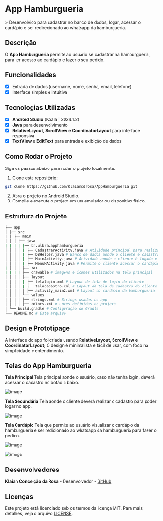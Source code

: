 # **App Hamburgueria**
&gt; Desenvolvido para cadastrar no banco de dados, logar, acessar o cardápio e ser redirecionado ao whatsapp da hamburgueria.

## Descrição
O **App Hamburgueria** permite ao usuário se cadastrar na hamburgueria, para ter acesso ao cardápio e fazer o seu pedido.

## Funcionalidades
- [x] Entrada de dados (username, nome, senha, email, telefone)
- [x] Interface simples e intuitiva

## Tecnologias Utilizadas
- [x] **Android Studio** (Koala | 2024.1.2)
- [x] **Java** para desenvolvimento
- [x] **RelativeLayout, ScrollView e CoordinatorLayout** para interface responsiva
- [x] **TextView** e **EditText** para entrada e exibição de dados
      
## Como Rodar o Projeto
Siga os passos abaixo para rodar o projeto localmente:

1. Clone este repositório:
```bash
git clone https://github.com/Klaiancdrosa/AppHamburgueria.git
```
2. Abra o projeto no Android Studio.
3. Compile e execute o projeto em um emulador ou dispositivo físico.
   
## Estrutura do Projeto
```bash
├── app
│ ├── src
│ │ ├── main
│ │ │ ├── java
| | | | |── br.ulbra.apphamburgueria
│ │ │ │ | ├── CadastrarActivity.java # Atividade principal para realizar o cadastro do cliente ao banco de dados.
│ │ │ │ | ├── DBHelper.java # Banco de dados aonde o cliente é cadastrado.
│ │ │ │ | ├── MainActivity.java # Atividade aonde o cliente é logado e redirecionado para o cardápio da hamburgueria.
│ │ │ │ | ├── MenuHActivity.java # Permite o cliente acessar o cardápio e ser redirecionado para o whatsapp da hamburgueria. 
| │ │ │ ├── res
| | | | ├── drawable # imagens e icones utilizados na tela principal
│ │ │ │ ├── layout
│ │ │ │ | ├── telalogin.xml # Layout de tela de login do cliente  
│ │ │ │ | ├── telacadastro.xml # Layout da tela de cadastro do cliente
│ │ │ │ │ ├── activity_main2.xml # Layout do cardápio da hamburgueria
│ │ │ │ └── values
│ │ │ │ ├── strings.xml # Strings usadas no app
│ │ │ │ ├── colors.xml # Cores definidas no projeto
│ └── build.gradle # Configuração do Gradle
└── README.md # Este arquivo
```

## Design e Prototipage
A interface do app foi criada usando **RelativeLayout, ScrollView e CoordinatorLayout**;
O design é minimalista e fácil de usar, com foco na simplicidade e entendimento.

## Telas do App Hamburgueria
**Tela Principal**
Tela principal aonde o usuário, caso não tenha login, deverá acessar o cadastro no botão a baixo.

![image](https://github.com/user-attachments/assets/a7d19404-c08c-4c71-8b34-7647bb128ca0)

**Tela Secundária**
Tela aonde o cliente deverá realizar o cadastro para poder logar no app.

![image](https://github.com/user-attachments/assets/9d497e47-087d-4ebf-a1eb-1233e5a715f4)

**Tela Cardápio**
Tela que permite ao usuário visualizar o cardápio da hamburgueria e ser redicionado ao whatsapp da hamburgueria para fazer o pedido.

![image](https://github.com/user-attachments/assets/654b9e29-c06e-4e84-bd7e-0c9ed354222a)

![image](https://github.com/user-attachments/assets/8e79396e-a299-4a7a-8109-0153c1dde43f)

## Desenvolvedores
**Klaian Conceição da Rosa** - Desenvolvedor - [GitHub](https://github.com/Klaiancdrosa)

## Licenças
Este projeto está licenciado sob os termos da licença MIT. Para mais detalhes, veja o arquivo
[LICENSE](LICENSE).
